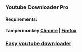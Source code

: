 ### Youtube Downloader Pro

#### Requirements:
#### Tampermonkey [Chrome](https://chrome.google.com/webstore/detail/tampermonkey/dhdgffkkebhmkfjojejmpbldmpobfkfo) | [Firefox](https://addons.mozilla.org/en-US/firefox/addon/tampermonkey/)

### [Easy youtube downloader](http://raw.github.com/zoreu/youtubedownloader/master/easyyoutubedownloader.user.js)


